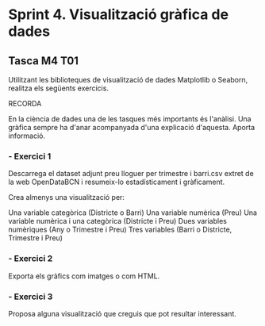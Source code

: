# Sprint 4. Visualització gràfica de dades

## Tasca M4 T01

Utilitzant les biblioteques de visualització de dades Matplotlib o Seaborn, realitza els següents exercicis.

 RECORDA

En la ciència de dades una de les tasques més importants és l'anàlisi. Una gràfica sempre ha d'anar acompanyada d'una explicació d'aquesta. Aporta informació.


### - Exercici 1
Descarrega el dataset adjunt preu lloguer per trimestre i barri.csv extret de la web OpenDataBCN i resumeix-lo estadísticament i gràficament.

Crea almenys una visualització per:

Una variable categòrica (Districte o Barri)
Una variable numèrica (Preu)
Una variable numèrica i una categòrica (Districte i Preu)
Dues variables numèriques (Any o Trimestre i Preu)
Tres variables (Barri o Districte, Trimestre i Preu)


### - Exercici 2
Exporta els gràfics com imatges o com HTML.



### - Exercici 3
Proposa alguna visualització que creguis que pot resultar interessant.

